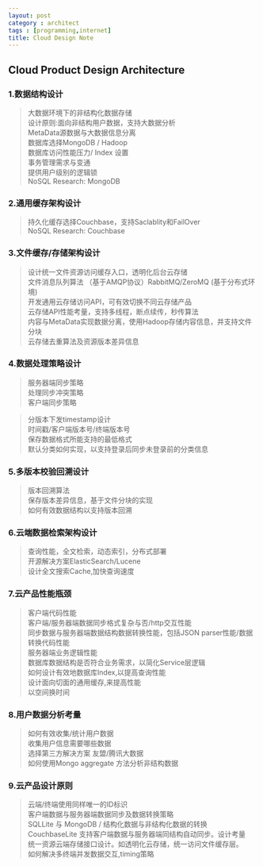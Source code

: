 ```yaml
---
layout: post
category : architect
tags : [programming,internet]
title: Cloud Design Note
---
```


Cloud Product Design Architecture
------------------------

### 1.数据结构设计

> 大数据环境下的非结构化数据存储   
> 设计原则:面向非结构用户数据，支持大数据分析  
> MetaData源数据与大数据信息分离  
> 数据库选择MongoDB / Hadoop   
> 数据库访问性能压力/ Index 设置  
> 事务管理需求与变通   
> 提供用户级别的逻辑锁   
> NoSQL Research: MongoDB   

### 2.通用缓存架构设计

> 持久化缓存选择Couchbase，支持Saclablity和FailOver     
> NoSQL Research: Couchbase    

### 3.文件缓存/存储架构设计

> 设计统一文件资源访问缓存入口，透明化后台云存储    
> 文件消息队列算法 （基于AMQP协议）RabbitMQ/ZeroMQ (基于分布式环境)    
> 开发通用云存储访问API，可有效切换不同云存储产品    
> 云存储API性能考量，支持多线程，断点续传，秒传算法     
> 内容与MetaData实现数据分离，使用Hadoop存储内容信息，并支持文件分块    
> 云存储去重算法及资源版本差异信息    

### 4.数据处理策略设计 

> 服务器端同步策略    
> 处理同步冲突策略    
> 客户端同步策略    

> 分版本下发timestamp设计    
> 时间戳/客户端版本号/终端版本号     
> 保存数据格式所能支持的最低格式     
> 默认分类如何实现，以支持登录后同步未登录前的分类信息     

### 5.多版本校验回溯设计

> 版本回溯算法     
> 保存版本差异信息，基于文件分块的实现    
> 如何有效数据结构以支持版本回溯     
 
### 6.云端数据检索架构设计

> 查询性能，全文检索，动态索引，分布式部署     
> 开源解决方案ElasticSearch/Lucene     
> 设计全文搜索Cache,加快查询速度     

### 7.云产品性能瓶颈

> 客户端代码性能     
> 客户端/服务器端数据同步格式复杂与否/http交互性能     
> 同步数据与服务器端数据结构数据转换性能，包括JSON parser性能/数据转换代码性能     
> 服务器端业务逻辑性能     
> 数据库数据结构是否符合业务需求，以简化Service层逻辑     
> 如何设计有效地数据库Index,以提高查询性能     
> 设计面向切面的通用缓存,来提高性能      
> 以空间换时间     

### 8.用户数据分析考量

> 如何有效收集/统计用户数据     
> 收集用户信息需要哪些数据     
> 选择第三方解决方案 友盟/腾讯大数据      
> 如何使用Mongo aggregate 方法分析非结构数据      

### 9.云产品设计原则

> 云端/终端使用同样唯一的ID标识      
> 客户端数据与服务器端数据同步及数据转换策略     
> SQLLite 与 MongoDB / 结构化数据与非结构化数据的转换     
> CouchbaseLite 支持客户端数据与服务器端同结构自动同步。设计考量      
> 统一资源云端存储接口设计。如透明化云存储，统一访问文件缓存层。      
> 如何解决多终端并发数据交互,timing策略       